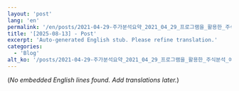 ```yaml
---
layout: 'post'
lang: 'en'
permalink: '/en/posts/2021-04-29-주가분석요약_2021_04_29_프로그램을_활용한_주식분석_예상결과_17_54_06/'
title: '[2025-08-13] - Post'
excerpt: 'Auto-generated English stub. Please refine translation.'
categories:
  - 'Blog'
alt_ko: '/posts/2021-04-29-주가분석요약_2021_04_29_프로그램을_활용한_주식분석_예상결과_17_54_06/'
---
```


(*No embedded English lines found. Add translations later.*)
